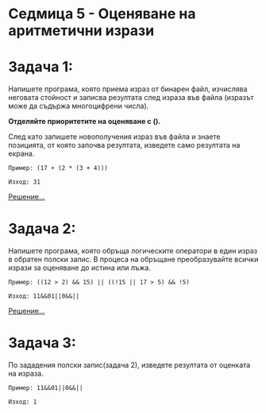 # Седмица 5 - Оценяване на аритметични изрази

Задача 1:
=
Напишете програма, която приема израз от бинарен файл, изчислява неговата стойност и записва резултата след израза във файла (изразът може да съдържа многоцифрени числа).

**Отделяйте приоритетите на оценяване с ().**

След като запишете новополучения израз във файла и знаете позицията, от която започва резултата, изведете само резултата на екрана.

```
Пример: (17 + (2 * (3 + 4)))

Изход: 31
```
[Решение...](https://github.com/AleksandrinaKovachka/Data-structures-and-algorithms/blob/main/Week05/Task1)

Задача 2:
=
Напишете програма, която обръща логическите оператори в един израз в обратен полски запис. В процеса на обръщане преобразувайте всички изрази за оценяване до истина или лъжа.

```
Пример: ((12 > 2) && 15) || ((!15 || 17 > 5) && !5)

Изход: 11&&01||0&&||
```
[Решение...](https://github.com/AleksandrinaKovachka/Data-structures-and-algorithms/blob/main/Week05/Task2)

Задача 3:
=
По зададения полски запис(задача 2), изведете резултата от оценката на израза.

```
Пример: 11&&01||0&&||

Изход: 1
```
